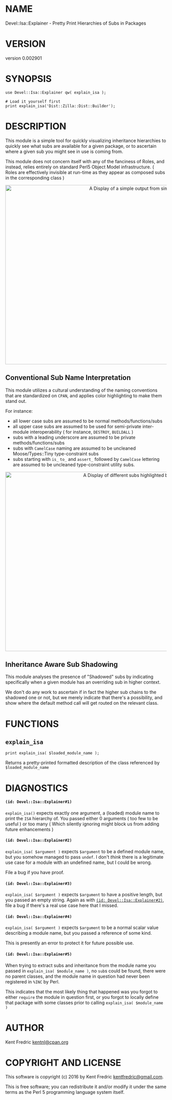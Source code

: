 # NAME

Devel::Isa::Explainer - Pretty Print Hierarchies of Subs in Packages

# VERSION

version 0.002901

# SYNOPSIS

    use Devel::Isa::Explainer qw( explain_isa );

    # Load it yourself first
    print explain_isa('Dist::Zilla::Dist::Builder');

# DESCRIPTION

This module is a simple tool for quickly visualizing inheritance hierarchies to quickly
see what subs are available for a given package, or to ascertain where a given sub
you might see in use is coming from.

This module does not concern itself with any of the fanciness of Roles, and instead, relies entirely
on standard Perl5 Object Model infrastructure. ( Roles are effectively invisible at run-time as
they appear as composed subs in the corresponding class )

<div>
    <center><img alt="A Display of a simple output from simple usage" src="http://kentnl.github.io/screenshots/Devel-Isa-Explainer/1/c3.png" width="820" height="559" /></center>
</div>

## Conventional Sub Name Interpretation

This module utilizes a cultural understanding of the naming conventions that are standardized
on `CPAN`, and applies color highlighting to make them stand out.

For instance:

- all lower case subs are assumed to be normal methods/functions/subs
- all upper case subs are assumed to be used for semi-private inter-module interoperability
( for instance, `DESTROY`, `BUILDALL` )
- subs with a leading underscore are assumed to be private methods/functions/subs
- subs with `CamelCase` naming are assumed to be uncleaned Moose/Types::Tiny type-constraint subs
- subs starting with `is_` `to_` and `assert_` followed by `CamelCase` lettering are assumed to
be uncleaned type-constraint utility subs.

<div>
    <center><img alt="A Display of different subs highlighted by convention" src="http://kentnl.github.io/screenshots/Devel-Isa-Explainer/1/c2.png" width="820" height="559" /></center>
</div>

## Inheritance Aware Sub Shadowing

This module analyses the presence of "Shadowed" subs by indicating specifically
when a given module has an overriding sub in higher context.

We don't do any work to ascertain if in fact the higher sub chains to the shadowed one or
not, but we merely indicate that there's a possibility, and show where the default method
call will get routed on the relevant class.

# FUNCTIONS

## `explain_isa`

    print explain_isa( $loaded_module_name );

Returns a pretty-printed formatted description of the class referenced by `$loaded_module_name`

# DIAGNOSTICS

#### `(id: Devel::Isa::Explainer#1)`

`explain_isa()` expects exactly one argument, a (loaded) module name to print
the `ISA` hierarchy of. You passed either 0 arguments ( too few to be useful )
or too many ( Which silently ignoring might block us from adding future enhancements )

#### `(id: Devel::Isa::Explainer#2)`

`explain_isa( $argument )` expects `$argument` to be a defined module name, but you
somehow managed to pass `undef`. I don't _think_ there is a legitimate use case for a
module with an undefined name, but I could be wrong.

File a bug if you have proof.

#### `(id: Devel::Isa::Explainer#3)`

`explain_isa( $argument )` expects `$argument` to have a positive length, but you passed
an empty string. Again as with [`(id: Devel::Isa::Explainer#2)`](#id-devel-isa-explainer-2), file a bug if there's a
real use case here that I missed.

#### `(id: Devel::Isa::Explainer#4)`

`explain_isa( $argument )` expects `$argument` to be a normal scalar value describing
a module name, but you passed a reference of some kind.

This is presently an error to protect it for future possible use.

#### `(id: Devel::Isa::Explainer#5)`

When trying to extract subs and inheritance from the module name you passed in
`explain_isa( $module_name )`, no `sub`s could be found, there were no parent classes,
and the module name in question had never been registered in `%INC` by Perl.

This indicates that the most likely thing that happened was you forgot to either `require`
the module in question first, or you forgot to locally define that package with some classes
prior to calling `explain_isa( $module_name )`

# AUTHOR

Kent Fredric <kentnl@cpan.org>

# COPYRIGHT AND LICENSE

This software is copyright (c) 2016 by Kent Fredric <kentfredric@gmail.com>.

This is free software; you can redistribute it and/or modify it under
the same terms as the Perl 5 programming language system itself.
